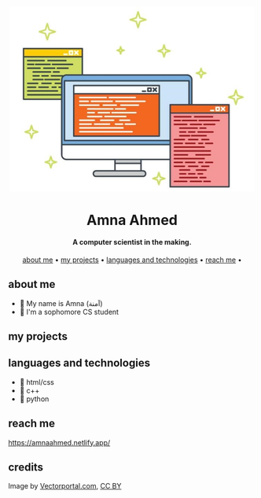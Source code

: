 
<h1 align="center">
  <br>
  <a href="https://amnaahmed.netlify.app/"><img src="https://github.com/nono5342/nono5342/blob/main/v1.jpg" alt="image" width="500"></a>
  <br>
  <br>
  Amna Ahmed
  </h1>

<h4 align="center">A computer scientist in the making.</h4>

<p align="center">
  <a href="#about-me">about me</a> •
  <a href="#my-projects">my projects</a> •
  <a href="#languages-and-technologies">languages and technologies</a> •
  <a href="#reach-me">reach me</a> •
</p>

## about me
- 🍭 My name is Amna (آمنة)
- 🍭 I'm a sophomore CS student 

## my projects

##  languages and technologies 
- 🍭 html/css
- 🍭 c++
- 🍭 python

## reach me
https://amnaahmed.netlify.app/

## credits
Image by <a href=" https://www.vectorportal.com" >Vectorportal.com</a>,  <a class="external text" href="https://creativecommons.org/licenses/by/4.0/" >CC BY</a>

